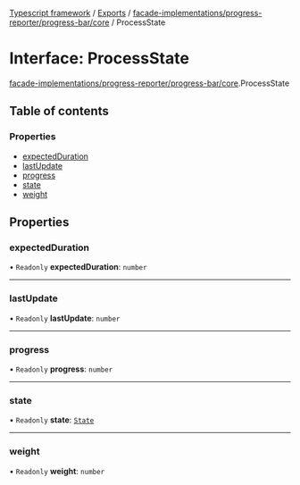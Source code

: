 [Typescript framework](../index.md) / [Exports](../modules.md) / [facade-implementations/progress-reporter/progress-bar/core](../modules/facade_implementations_progress_reporter_progress_bar_core.md) / ProcessState

# Interface: ProcessState

[facade-implementations/progress-reporter/progress-bar/core](../modules/facade_implementations_progress_reporter_progress_bar_core.md).ProcessState

## Table of contents

### Properties

- [expectedDuration](facade_implementations_progress_reporter_progress_bar_core.ProcessState.md#expectedduration)
- [lastUpdate](facade_implementations_progress_reporter_progress_bar_core.ProcessState.md#lastupdate)
- [progress](facade_implementations_progress_reporter_progress_bar_core.ProcessState.md#progress)
- [state](facade_implementations_progress_reporter_progress_bar_core.ProcessState.md#state)
- [weight](facade_implementations_progress_reporter_progress_bar_core.ProcessState.md#weight)

## Properties

### expectedDuration

• `Readonly` **expectedDuration**: `number`

___

### lastUpdate

• `Readonly` **lastUpdate**: `number`

___

### progress

• `Readonly` **progress**: `number`

___

### state

• `Readonly` **state**: [`State`](../enums/facade_implementations_progress_reporter_progress_bar_core.State.md)

___

### weight

• `Readonly` **weight**: `number`
